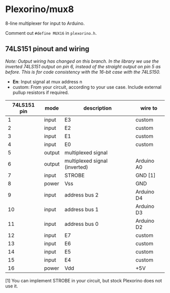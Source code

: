# Plexorino/mux8

8-line multiplexer for input to Arduino.

Comment out `#define MUX16` in `plexorino.h`.

## 74LS151 pinout and wiring

*Note: Output wiring has changed on this branch. In the library we use the inverted 74LS151 output on pin 6, instead of the straight output on pin 5 as before. This is for code consistency with the 16-bit case with the 74LS150.*

- **En**: Input signal at mux address n
- custom: From your circuit, according to your use case. Include external pullup resistors if required.

| 74LS151 pin | mode | description | wire to |
|-----|-------|---|---------|
| 1   | input | E3       | custom  |
| 2   | input | E2       | custom  |
| 3   | input | E1       | custom  |
| 4   | input | E0       | custom  |
| 5   | output | multiplexed signal  | |
| 6   | output | multiplexed signal (inverted) | Arduino A0 |
| 7   | input | STROBE | GND \[1\] |
| 8   | power | Vss     | GND |
| 9 | input | address bus 2 | Arduino D4 |
| 10 | input | address bus 1 | Arduino D3 |
| 11 | input | address bus 0 | Arduino D2 |
| 12 | input | E7 | custom |
| 13 | input | E6 | custom | 
| 14 | input | E5 | custom | 
| 15 | input | E4 | custom |
| 16 | power | Vdd | +5V |

 \[1\] You can implement STROBE in your circuit, but stock Plexorino does not use it.
